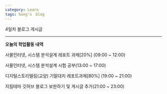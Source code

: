 ```yaml
---
category: Learn
tags: Song's　blog
---
```


4일차 블로그 게시글

---

**오늘의 학업활동 내역**

사물인터넷, 시스템 분석설계 레포트 과제[20%] (09:00 ~ 12:00)

사물인터넷, 시스템 분석설계 시험 공부(13:00 ~ 17:00)

디지털스토리텔링(교양) 기말대치 레포트과제[80%] (19:00 ~ 21:00)

지킬테마 깃허브 블로그 보완하기 및 게시글 추가(21:00 ~ 23:00)
